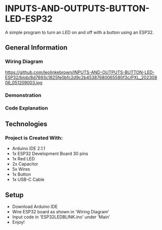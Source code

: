 # INPUTS-AND-OUTPUTS-BUTTON-LED-ESP32

A simple program to turn an LED on and off with a button using an ESP32.

## General Information

### Wiring Diagram

https://github.com/leolinkebrown/INPUTS-AND-OUTPUTS-BUTTON-LED-ESP32/blob/8d7693c1825fe0bfc2d9c2b45387680065580f3c/PXL_20230806_051209003.jpg

### Demonstration



### Code Explanation



## Technologies

### Project is Created With:

- Arduino IDE 2.1.1
- 1x ESP32 Development Board 30 pins
- 1x Red LED
- 2x Capacitor
- 5x Wires
- 1x Button
- 1x USB-C Cable

## Setup

- Download Arduino IDE
- Wire ESP32 board as shown in 'Wiring Diagram'
- Input code in 'ESP32LEDBLINK.ino' under 'Main'
- Enjoy!
